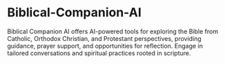 # Biblical-Companion-AI
Biblical Companion AI offers AI-powered tools for exploring the Bible from Catholic, Orthodox Christian, and Protestant perspectives, providing guidance, prayer support, and opportunities for reflection. Engage in tailored conversations and spiritual practices rooted in scripture.
